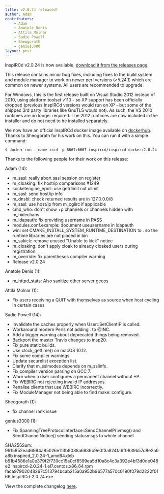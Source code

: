 ```yaml
---
title: v2.0.24 released!
author: Adam
contributors:
    - Adam
    - Anatole Denis
    - Attila Molnar
    - Sadie Powell
    - Sheogorath
    - genius3000
layout: post
---
```


InspIRCd v2.0.24 is now available, [download it from the releases page](https://github.com/inspircd/inspircd/releases).


This release contains minor bug fixes, including fixes to the build system and module manager to work on newer perl versions (>5.24.1) which are common on newer systems. All users are recommended to upgrade.

<!--more-->

For Windows, this is the first release built on Visual Studio 2012 instead of 2010, using platform toolset v110 - so XP support has been officially dropped (previous InspIRCd versions would run on XP - but some of the shipped 3rd party libraries like GnuTLS would not). As such, the VS 2010 runtimes are no longer required. The 2012 runtimes are now included in the installer and do not need to be installed separately.

We now have an official InspIRCd docker image available on [dockerhub](https://hub.docker.com/r/inspircd/inspircd-docker/). Thanks to Sheogorath for his work on this. You can run it with a simple command:

```
$ docker run --name ircd -p 6667:6667 inspircd/inspircd-docker:2.0.24
```
 
Thanks to the following people for their work on this release:

Adam (14):

  - m_sasl: really abort sasl session on register
  - m_cloaking: fix host/ip comparisons #1249
  - socketengine_epoll: use getrlimit not ulimit
  - m_sasl: send host/ip info
  - m_dnsbl: check returned results are in 127.0.0.0/8
  - m_sasl: use host/ip from m_cgiirc if applicable
  - cmd_who: don't show +p channels or channels hidden with m_hidechans
  - m_ldapauth: fix providing username in PASS
  - modules.conf.example: document useusername in ldapauth
  - win: set CMAKE_INSTALL_SYSTEM_RUNTIME_DESTINATION to . so the runtime libraries are not placed in bin
  - m_sakick: remove unused "Unable to kick" notice
  - m_cloaking: don't apply cloak to already cloaked users during registration
  - m_override: fix parentheses compiler warning
  - Release v2.0.24

Anatole Denis (1):

  - m_httpd_stats: Also sanitize other server gecos

Attila Molnar (1):

  - Fix users receiving a QUIT with themselves as source when host cycling in certain cases

Sadie Powell (14):

  - Invalidate the caches properly when User::SetClientIP is called.
  - Workaround modern Perls not adding . to &#64;INC.
  - Add a bigger warning about deprecated things being removed.
  - Backport the master Travis changes to insp20.
  - Fix pure static builds.
  - Use clock_gettime() on macOS 10.12.
  - Fix some compiler warnings.
  - Update securelist exception list.
  - Clarify that m_sslmodes depends on m_sslinfo.
  - Fix compiler version parsing on GCC 7.
  - Warn when a user configures a permanent channel without +P.
  - Fix WEBIRC not rejecting invalid IP addresses.
  - Penalise clients that use WEBIRC incorrectly.
  - Fix ModuleManager not being able to find make::configure.

Sheogorath (1):

  - fix channel rank issue

genius3000 (1):

  - Fix SpanningTreeProtocolInterface::SendChannelPrivmsg() and SendChannelNotice() sending statusmsgs to whole channel

SHA256Sum:  
9915852ea46994a85026e113b9038a6836b9e0f3a824fa6f0839b57d8e2a0a8b  inspircd_2.0.24-1_amd64.deb  
b51b4586e1a0e379f2f730cc15a0cf8599ea5d10a8c4c3a392e4bf3d0de048e2  inspircd-2.0.24-1.el7.centos.x86_64.rpm  
faca97902048297c513794bcab215a0a952b96577a570c0190f079d2222f0166  InspIRCd-2.0.24.exe

View the complete changelog [here](https://github.com/inspircd/inspircd/compare/v2.0.23...v2.0.24).
